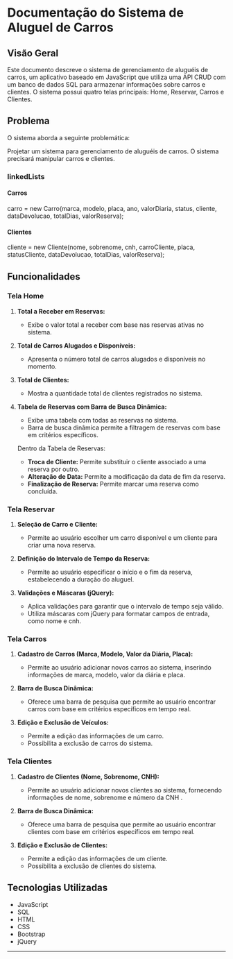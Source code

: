 # Documentação do Sistema de Aluguel de Carros

## Visão Geral

Este documento descreve o sistema de gerenciamento de aluguéis de carros, um aplicativo baseado em JavaScript que utiliza uma API CRUD com um banco de dados SQL para armazenar informações sobre carros e clientes. O sistema possui quatro telas principais: Home, Reservar, Carros e Clientes.

## Problema

O sistema aborda a seguinte problemática:

Projetar um sistema para gerenciamento de aluguéis de carros. O sistema precisará manipular carros e clientes.

### linkedLists

#### Carros

carro = new Carro(marca, modelo, placa, ano, valorDiaria, status, cliente, dataDevolucao, totalDias, valorReserva);

#### Clientes

cliente = new Cliente(nome, sobrenome, cnh, carroCliente, placa, statusCliente, dataDevolucao, totalDias, valorReserva);

## Funcionalidades

### Tela Home

1. **Total a Receber em Reservas:**
   - Exibe o valor total a receber com base nas reservas ativas no sistema.

2. **Total de Carros Alugados e Disponíveis:**
   - Apresenta o número total de carros alugados e disponíveis no momento.

3. **Total de Clientes:**
   - Mostra a quantidade total de clientes registrados no sistema.

4. **Tabela de Reservas com Barra de Busca Dinâmica:**
   - Exibe uma tabela com todas as reservas no sistema.
   - Barra de busca dinâmica permite a filtragem de reservas com base em critérios específicos.
   
   Dentro da Tabela de Reservas:
   - **Troca de Cliente:** Permite substituir o cliente associado a uma reserva por outro.
   - **Alteração de Data:** Permite a modificação da data de fim da reserva.
   - **Finalização de Reserva:** Permite marcar uma reserva como concluída.

### Tela Reservar

1. **Seleção de Carro e Cliente:**
   - Permite ao usuário escolher um carro disponível e um cliente para criar uma nova reserva.

2. **Definição do Intervalo de Tempo da Reserva:**
   - Permite ao usuário especificar o início e o fim da reserva, estabelecendo a duração do aluguel.

3. **Validações e Máscaras (jQuery):**
   - Aplica validações para garantir que o intervalo de tempo seja válido.
   - Utiliza máscaras com jQuery para formatar campos de entrada, como nome e cnh.

### Tela Carros

1. **Cadastro de Carros (Marca, Modelo, Valor da Diária, Placa):**
   - Permite ao usuário adicionar novos carros ao sistema, inserindo informações de marca, modelo, valor da diária e placa.

2. **Barra de Busca Dinâmica:**
   - Oferece uma barra de pesquisa que permite ao usuário encontrar carros com base em critérios específicos em tempo real.

3. **Edição e Exclusão de Veículos:**
   - Permite a edição das informações de um carro.
   - Possibilita a exclusão de carros do sistema.

### Tela Clientes

1. **Cadastro de Clientes (Nome, Sobrenome, CNH):**
   - Permite ao usuário adicionar novos clientes ao sistema, fornecendo informações de nome, sobrenome e número da CNH .

2. **Barra de Busca Dinâmica:**
   - Oferece uma barra de pesquisa que permite ao usuário encontrar clientes com base em critérios específicos em tempo real.

3. **Edição e Exclusão de Clientes:**
   - Permite a edição das informações de um cliente.
   - Possibilita a exclusão de clientes do sistema.

## Tecnologias Utilizadas

- JavaScript
- SQL
- HTML
- CSS
- Bootstrap
- jQuery

---
